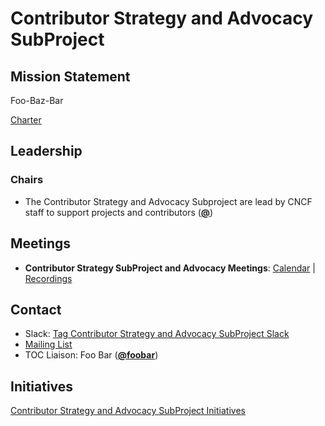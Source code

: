 # Contributor Strategy and Advocacy SubProject

## Mission Statement
Foo-Baz-Bar

[Charter](./charter.md)

## Leadership
### Chairs
- The Contributor Strategy and Advocacy Subproject are lead by CNCF staff to support projects and contributors (**[@](https://github.com/)**)

## Meetings
- **Contributor Strategy SubProject and Advocacy Meetings**: [Calendar](https://zoom-lfx.platform.linuxfoundation.org/meetings/toc-contributor-strategy-subproject?view=list) | [Recordings](https://www.youtube.com/@CNCFTOCContributorStrategySubP)

## Contact
- Slack: [Tag Contributor Strategy and Advocacy SubProject Slack](https://cloud-native.slack.com/archives/https://cloud-native.slack.com/archives/C08N4CKUHB2)
- [Mailing List](https://lists.cncf.io/g/contributor-strategy-subproject)
- TOC Liaison: Foo Bar (**[@foobar](https://github.com/foobar)**)
## Initiatives
[Contributor Strategy and Advocacy SubProject Initiatives](https://github.com/cncf/toc/issues?q=label%3Atoc%2Fcontributor-strategy-subproject-initiative)